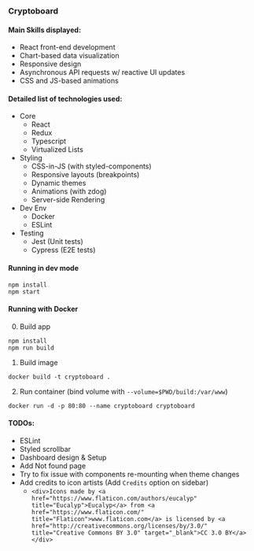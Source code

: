 ### Cryptoboard

#### Main Skills displayed: 
  * React front-end development
  * Chart-based data visualization
  * Responsive design
  * Asynchronous API requests w/ reactive UI updates
  * CSS and JS-based animations

#### Detailed list of technologies used:
* Core
  * React
  * Redux
  * Typescript
  * Virtualized Lists
* Styling
  * CSS-in-JS (with styled-components)
  * Responsive layouts (breakpoints)
  * Dynamic themes
  * Animations (with zdog)
  * Server-side Rendering
* Dev Env
  * Docker
  * ESLint
* Testing
  * Jest (Unit tests)
  * Cypress (E2E tests)

#### Running in dev mode
```
npm install
npm start
```
#### Running with Docker
0. Build app
```
npm install
npm run build
```
1. Build image
```
docker build -t cryptoboard .
```

2. Run container (bind volume with `--volume=$PWD/build:/var/www`)
```
docker run -d -p 80:80 --name cryptoboard cryptoboard
```

#### TODOs:
* ESLint
* Styled scrollbar
* Dashboard design & Setup
* Add Not found page
* Try to fix issue with components re-mounting when theme changes
* Add credits to icon artists (Add `Credits` option on sidebar)
  * `<div>Icons made by <a href="https://www.flaticon.com/authors/eucalyp" title="Eucalyp">Eucalyp</a> from <a href="https://www.flaticon.com/"                 title="Flaticon">www.flaticon.com</a> is licensed by <a href="http://creativecommons.org/licenses/by/3.0/"                 title="Creative Commons BY 3.0" target="_blank">CC 3.0 BY</a></div>`